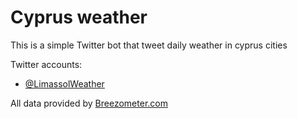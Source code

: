 # Cyprus weather

This is a simple Twitter bot that tweet daily weather in cyprus cities

Twitter accounts:
- [@LimassolWeather](https://twitter.com/LimassolWeather)

All data provided by [Breezometer.com](https://www.breezometer.com/)

